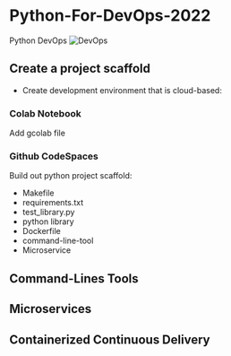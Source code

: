 # Python-For-DevOps-2022
Python DevOps 
![DevOps](https://user-images.githubusercontent.com/57708944/167250319-09523de2-6de2-4daf-8ee9-e51c6c9ed32b.png)

## Create a project scaffold 

* Create development environment that is cloud-based: 
### Colab Notebook

Add gcolab file

### Github CodeSpaces

Build out python project scaffold: 

* Makefile
* requirements.txt
* test_library.py
* python library
* Dockerfile
* command-line-tool
* Microservice

### 

## Command-Lines Tools 

## Microservices

## Containerized Continuous Delivery
